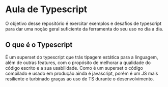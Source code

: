 # Aula de Typescript

O objetivo desse repositório é exercitar exemplos e desafios de typescript para dar uma noção geral suficiente da ferramenta do seu uso no dia a dia.
  
## O que é o Typescript
É um superset do typescript que trás tipagem estática para a linguagem, além de outras features, com o propósito de melhorar a qualidade do código escrito e a sua usabilidade. Como é um superset o código compilado e usado em produção ainda é javascript, porém é um JS mais resiliente e turbinado graças ao uso de TS durante o desenvolvimento.


